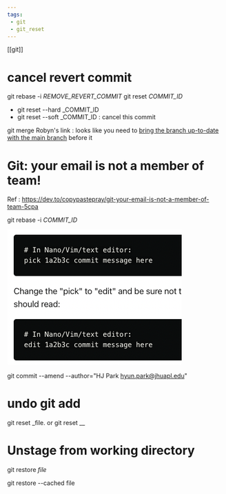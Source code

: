 ```yaml
---
tags:
 - git
 - git_reset
---
```

[[git]]

# cancel revert commit 
git rebase -i _REMOVE_REVERT_COMMIT_
git reset _COMMIT_ID_ 
 - git reset --hard _COMMIT_ID
 - git reset --soft _COMMIT_ID
: cancel this commit 

git merge Robyn's link : looks like you need to [bring the branch up-to-date with the main branch](https://gist.github.com/santisbon/a1a60db1fb8eecd1beeacd986ae5d3ca "https://gist.github.com/santisbon/a1a60db1fb8eecd1beeacd986ae5d3ca") before it 

# Git: your email is not a member of team!

Ref : https://dev.to/copypastepray/git-your-email-is-not-a-member-of-team-5cpa 


git rebase -i _COMMIT_ID_

![](501a_git.png)

git commit --amend --author="HJ Park <hyun.park@jhuapl.edu>"


# undo git add 
git reset _file.  or git reset __ 

# Unstage from working directory
git restore _file_

git restore --cached file 



